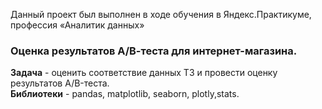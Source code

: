 Данный проект был выполнен в ходе обучения в Яндекс.Практикуме, профессия «Аналитик данных»
### Оценка результатов А/В-теста для интернет-магазина.
  
**Задача** - оценить соответствие данных ТЗ и провести оценку результатов A/B-теста.   
**Библиотеки** - pandas, matplotlib, seaborn, plotly,stats.

